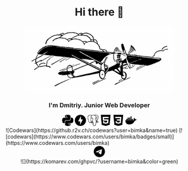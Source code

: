 <div id="header" align="center">
    <h1>Hi there 👋</h1>
</div>

<div id="image" align="center">
    <img src="https://github.com/bimka/bimka/blob/main/samolet.png" alt="Flight of Thought" width="400/>
</div

<div id="information" align="center">
    <h3>I'm Dmitriy. Junior Web Developer</h3>
</div>

<div id="table" align="center">
    <img src="https://github.com/bimka/bimka/blob/main/python.svg" alt="Python" width="30"/>
    <img src="https://github.com/bimka/bimka/blob/main/fastapi.svg" alt="FastAPI" width="30"/>
    <img src="https://github.com/bimka/bimka/blob/main/postgresql.svg" alt="PostgreSQL" width="30"/>
    <img src="https://github.com/bimka/bimka/blob/main/html5.svg" alt="HTML5" width="30"/>
    <img src="https://github.com/bimka/bimka/blob/main/css3.svg" alt="CSS3" width="30"/>
    <img src="https://github.com/bimka/bimka/blob/main/docker.svg" alt="Docker" width="30"/>
</div>
                                                                                                
<div>
    ![Codewars](https://github.r2v.ch/codewars?user=bimka&name=true)
    [![codewars](https://www.codewars.com/users/bimka/badges/small)](https://www.codewars.com/users/bimka)                                               </div>

<div id="statistic" align="center">
    <a href="https://t.me/bimkaa"><img src="https://github.com/bimka/bimka/blob/main/telegram.svg" alt="Telegram" width="30"/></a>
</div>
                                                                   
<div id="counter" align="center">
    ![](https://komarev.com/ghpvc/?username=bimka&color=green)                            
</div>

                                
<!--    

**bimka/bimka** is a ✨ _special_ ✨ repository because its `README.md` (this file) appears on your GitHub profile.

Here are some ideas to get you started:

- 🔭 I’m currently working on ...
- 🌱 I’m currently learning ...
- 👯 I’m looking to collaborate on ...
- 🤔 I’m looking for help with ...
- 💬 Ask me about ...
- 📫 How to reach me: ...
- 😄 Pronouns: ...
- ⚡ Fun fact: ...
-->
